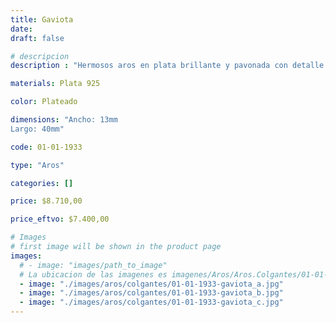 ```yaml
---
title: Gaviota
date: 
draft: false

# descripcion
description : "Hermosos aros en plata brillante y pavonada con detalle en nácar."

materials: Plata 925

color: Plateado

dimensions: "Ancho: 13mm 
Largo: 40mm"

code: 01-01-1933

type: "Aros"

categories: []

price: $8.710,00

price_eftvo: $7.400,00

# Images
# first image will be shown in the product page
images:
  # - image: "images/path_to_image"
  # La ubicacion de las imagenes es imagenes/Aros/Aros.Colgantes/01-01-1933-gaviota
  - image: "./images/aros/colgantes/01-01-1933-gaviota_a.jpg"
  - image: "./images/aros/colgantes/01-01-1933-gaviota_b.jpg"
  - image: "./images/aros/colgantes/01-01-1933-gaviota_c.jpg"
---
```

